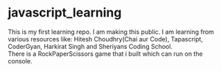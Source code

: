 # javascript_learning
This is my first learning repo. I am making this public. I am learning from various resources like: Hitesh Choudhry(Chai aur Code), Tapascript, CoderGyan, Harkirat Singh and Sheriyans Coding School.
<br>
There is a RockPaperScissors game that i built which can run on the console.
